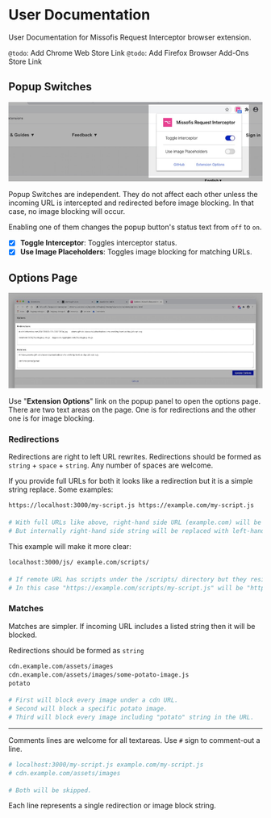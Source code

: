 # User Documentation

User Documentation for Missofis Request Interceptor browser extension.

`@todo`: Add Chrome Web Store Link
`@todo`: Add Firefox Browser Add-Ons Store Link

## Popup Switches

![Popup Switches](../src/assets/docs/popup-switches.jpg "Popup Switches")

Popup Switches are independent. They do not affect each other unless the incoming URL is intercepted and redirected before image blocking. In that case, no image blocking will occur.

Enabling one of them changes the popup button's status text from `off` to `on`.

- [x] **Toggle Interceptor**: Toggles interceptor status. 
- [x] **Use Image Placeholders**: Toggles image blocking for matching URLs.

## Options Page

![Options Textareas](../src/assets/docs/options-textareas.jpg "Options Textareas")

Use "**Extension Options**" link on the popup panel to open the options page. There are two text areas on the page. One is for redirections and the other one is for image blocking.

### Redirections

Redirections are right to left URL rewrites. Redirections should be formed as `string` + `space` + `string`.  Any number of spaces are welcome.

If you provide full URLs for both it looks like a redirection but it is a simple string replace. Some examples:

```bash
https://localhost:3000/my-script.js https://example.com/my-script.js

# With full URLs like above, right-hand side URL (example.com) will be redirected to left-hand side URL (localhost).
# But internally right-hand side string will be replaced with left-hand side.
```

This example will make it more clear:

```bash
localhost:3000/js/ example.com/scripts/

# If remote URL has scripts under the /scripts/ directory but they reside in the /js/ directory locally, you may use this.
# In this case "https://example.com/scripts/my-script.js" will be "https://localhost:3000/js/my-script.js".
```

### Matches

Matches are simpler. If incoming URL includes a listed string then it will be blocked.

Redirections should be formed as `string`

```bash
cdn.example.com/assets/images
cdn.example.com/assets/images/some-potato-image.js
potato

# First will block every image under a cdn URL.
# Second will block a specific potato image.
# Third will block every image including "potato" string in the URL.
```

---

Comments lines are welcome for all textareas. Use `#` sign to comment-out a line.

```bash
# localhost:3000/my-script.js example.com/my-script.js
# cdn.example.com/assets/images

# Both will be skipped.
```

Each line represents a single redirection or image block string.